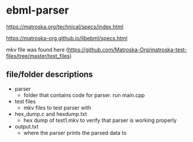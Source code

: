 # ebml-parser

https://matroska.org/technical/specs/index.html

https://matroska-org.github.io/libebml/specs.html

mkv file was found here (https://github.com/Matroska-Org/matroska-test-files/tree/master/test_files)

## file/folder descriptions
- parser
	- folder that contains code for parser. run main.cpp
- test files
	- mkv files to test parser with
- hex_dump.c and hexdump.txt
	- hex dump of test1.mkv to verify that parser is working properly
- output.txt
	- where the parser prints the parsed data to

